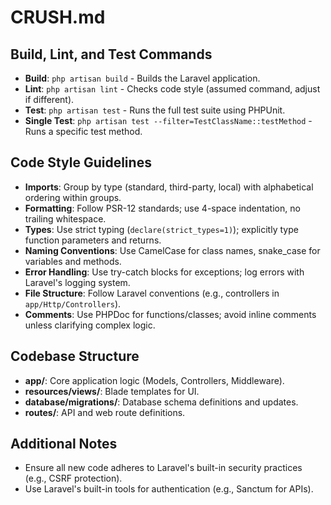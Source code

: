 # CRUSH.md

## Build, Lint, and Test Commands
- **Build**: `php artisan build` - Builds the Laravel application.
- **Lint**: `php artisan lint` - Checks code style (assumed command, adjust if different).
- **Test**: `php artisan test` - Runs the full test suite using PHPUnit.
- **Single Test**: `php artisan test --filter=TestClassName::testMethod` - Runs a specific test method.

## Code Style Guidelines
- **Imports**: Group by type (standard, third-party, local) with alphabetical ordering within groups.
- **Formatting**: Follow PSR-12 standards; use 4-space indentation, no trailing whitespace.
- **Types**: Use strict typing (`declare(strict_types=1)`); explicitly type function parameters and returns.
- **Naming Conventions**: Use CamelCase for class names, snake_case for variables and methods.
- **Error Handling**: Use try-catch blocks for exceptions; log errors with Laravel's logging system.
- **File Structure**: Follow Laravel conventions (e.g., controllers in `app/Http/Controllers`).
- **Comments**: Use PHPDoc for functions/classes; avoid inline comments unless clarifying complex logic.

## Codebase Structure
- **app/**: Core application logic (Models, Controllers, Middleware).
- **resources/views/**: Blade templates for UI.
- **database/migrations/**: Database schema definitions and updates.
- **routes/**: API and web route definitions.

## Additional Notes
- Ensure all new code adheres to Laravel's built-in security practices (e.g., CSRF protection).
- Use Laravel's built-in tools for authentication (e.g., Sanctum for APIs).
